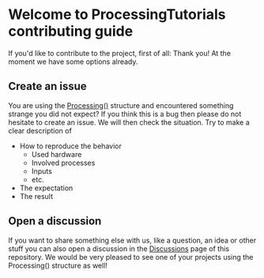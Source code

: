 
# Welcome to ProcessingTutorials contributing guide <!-- omit in toc -->

If you'd like to contribute to the project, first of all: Thank you!
At the moment we have some options already.

## Create an issue

You are using the [Processing()](https://github.com/NoOrientationProgramming/Processing) structure and encountered something strange you did not expect?
If you think this is a bug then please do not hesitate to create an issue. We will then check the situation.
Try to make a clear description of
- How to reproduce the behavior
  - Used hardware
  - Involved processes
  - Inputs
  - etc.
- The expectation
- The result

## Open a discussion

If you want to share something else with us, like a question, an idea or
other stuff you can also open a discussion
in the [Discussions](https://github.com/NoOrientationProgramming/ProcessingTutorials/discussions) page of this repository.
We would be very pleased to see one of your projects using the Processing() structure as well!
